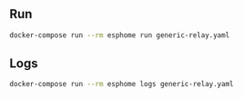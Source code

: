 #

## Run
```bash
docker-compose run --rm esphome run generic-relay.yaml
```

## Logs
```bash
docker-compose run --rm esphome logs generic-relay.yaml
```

